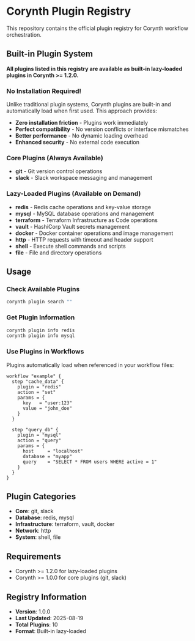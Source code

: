 # Corynth Plugin Registry

This repository contains the official plugin registry for Corynth workflow orchestration.

## Built-in Plugin System

**All plugins listed in this registry are available as built-in lazy-loaded plugins in Corynth >= 1.2.0.**

### No Installation Required!

Unlike traditional plugin systems, Corynth plugins are built-in and automatically load when first used. This approach provides:

- **Zero installation friction** - Plugins work immediately
- **Perfect compatibility** - No version conflicts or interface mismatches  
- **Better performance** - No dynamic loading overhead
- **Enhanced security** - No external code execution

### Core Plugins (Always Available)
- **git** - Git version control operations
- **slack** - Slack workspace messaging and management

### Lazy-Loaded Plugins (Available on Demand)
- **redis** - Redis cache operations and key-value storage
- **mysql** - MySQL database operations and management  
- **terraform** - Terraform Infrastructure as Code operations
- **vault** - HashiCorp Vault secrets management
- **docker** - Docker container operations and image management
- **http** - HTTP requests with timeout and header support
- **shell** - Execute shell commands and scripts
- **file** - File and directory operations

## Usage

### Check Available Plugins
```bash
corynth plugin search ""
```

### Get Plugin Information  
```bash
corynth plugin info redis
corynth plugin info mysql
```

### Use Plugins in Workflows
Plugins automatically load when referenced in your workflow files:

```hcl
workflow "example" {
  step "cache_data" {
    plugin = "redis"
    action = "set"
    params = {
      key   = "user:123"
      value = "john_doe"
    }
  }

  step "query_db" {
    plugin = "mysql"
    action = "query"
    params = {
      host     = "localhost"
      database = "myapp"
      query    = "SELECT * FROM users WHERE active = 1"
    }
  }
}
```

## Plugin Categories

- **Core**: git, slack
- **Database**: redis, mysql  
- **Infrastructure**: terraform, vault, docker
- **Network**: http
- **System**: shell, file

## Requirements

- Corynth >= 1.2.0 for lazy-loaded plugins
- Corynth >= 1.0.0 for core plugins (git, slack)

## Registry Information

- **Version**: 1.0.0
- **Last Updated**: 2025-08-19
- **Total Plugins**: 10
- **Format**: Built-in lazy-loaded